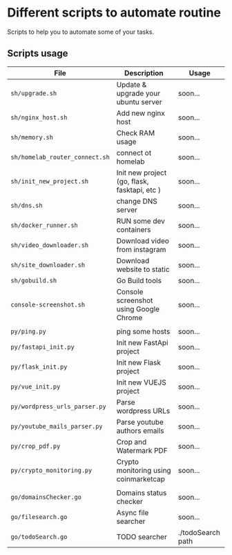 # Different scripts to automate routine

Scripts to help you to automate some of your tasks.

## Scripts usage

| File | Description                    | Usage |
| ------------- | ------------------------------ | ---------|
| `sh/upgrade.sh`   | Update & upgrade your ubuntu server     |soon...|
| `sh/nginx_host.sh`   | Add new nginx host|soon...|
| `sh/memory.sh`   | Check RAM usage |soon...|
| `sh/homelab_router_connect.sh`   | connect ot homelab |soon...|
| `sh/init_new_project.sh`   | Init new project (go, flask, fasktapi, etc ) |soon...|
| `sh/dns.sh`   | change DNS server |soon...|
| `sh/docker_runner.sh`   | RUN some dev containers |soon...|
| `sh/video_downloader.sh`      | Download video from instagram       |soon...|
| `sh/site_downloader.sh`   | Download website to static |soon...|
| `sh/gobuild.sh`   | Go Build tools |soon...|
| `console-screenshot.sh`   | Console screenshot using Google Chrome |soon...|
||||
| `py/ping.py`   | ping some hosts |soon...|
| `py/fastapi_init.py`   | Init new FastApi project |soon...|
| `py/flask_init.py`   | Init new Flask project |soon...|
| `py/vue_init.py`   | Init new VUEJS project |soon...|
| `py/wordpress_urls_parser.py`   | Parse wordpress URLs |soon...|
| `py/youtube_mails_parser.py`   | Parse youtube authors emails |soon...|
| `py/crop_pdf.py`   | Crop and Watermark PDF |soon...|
| `py/crypto_monitoring.py`   | Crypto monitoring using coinmarketcap|soon...|
||||
| `go/domainsChecker.go`   | Domains status checker |soon...|
| `go/filesearch.go`   | Async file searcher |soon...|
| `go/todoSearch.go`   | TODO searcher |./todoSearch path|